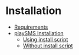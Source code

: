 Installation
============

* [Requirements](Requirements.md)
* [playSMS Installation](playSMS-Installation/README.md)
	* [Using install script](playSMS-Installation/Using-install-script.md)
	* [Without install script](playSMS-Installation/Without-install-script.md)
